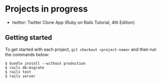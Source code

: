 # Projects in progress

- twittor: Twitter Clone App (Ruby on Rails Tutorial, 4th Edition)

## Getting started

To get started with each project, `git checkout <project-name>` and then run the commands below:

```
$ bundle install --without production
$ rails db:migrate
$ rails test
$ rails server
```
